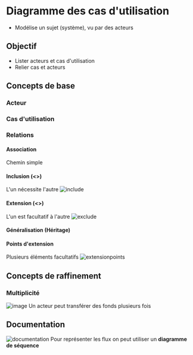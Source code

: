 # Diagramme des cas d'utilisation 

- Modélise un sujet (système), vu par des acteurs

## Objectif
- Lister acteurs et cas d'utilisation
- Relier cas et acteurs

## Concepts de base 
### Acteur 
### Cas d'utilisation
### Relations
#### Association
Chemin simple
#### Inclusion (<<Include>>)
L'un nécessite l'autre
![include](https://user-images.githubusercontent.com/19282069/119016451-42197980-b99a-11eb-8513-2f5855bea8c6.png)
#### Extension (<<Exclude>>)
L'un est facultatif à l'autre
![exclude](https://user-images.githubusercontent.com/19282069/119016539-59586700-b99a-11eb-8c29-3b0fa839d512.png)
#### Généralisation (Héritage) 
#### Points d'extension
Plusieurs éléments facultatifs
![extensionpoints](https://user-images.githubusercontent.com/19282069/119016680-83118e00-b99a-11eb-9e25-3876bb37ea02.png)

## Concepts de raffinement
### Multiplicité
![image](https://user-images.githubusercontent.com/19282069/119017109-f0bdba00-b99a-11eb-823a-0c480e5db6c5.png)
Un acteur peut transférer des fonds plusieurs fois

## Documentation 
![documentation](https://user-images.githubusercontent.com/19282069/119017289-2498df80-b99b-11eb-8dc4-524e0daf4026.png)
Pour représenter les flux on peut utiliser un **diagramme de séquence**

